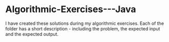 # Algorithmic-Exercises---Java

I have created these solutions during my algorithmic exercises. Each of the folder has a short description - including the problem, the expected input and the expected output.

